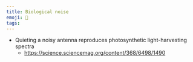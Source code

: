 ```yaml
---
title: Biological noise
emoji: 🌳 
tags:
---
```


* Quieting a noisy antenna reproduces photosynthetic light-harvesting spectra
  - https://science.sciencemag.org/content/368/6498/1490